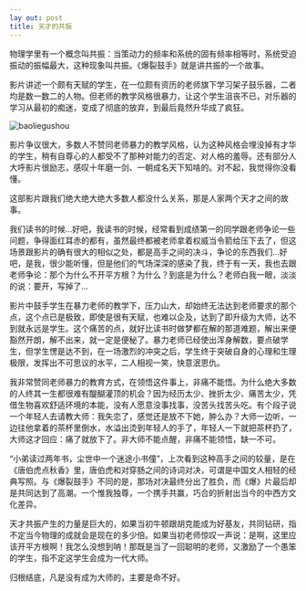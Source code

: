 ```yaml
---
lay out: post
title: 天才的共振
---
```


物理学里有一个概念叫共振：当策动力的频率和系统的固有频率相等时，系统受迫振动的振幅最大，这种现象叫共振。《爆裂鼓手》就是讲共振的一个故事。

影片讲述一个颇有天赋的学生，在一位颇有资历的老师旗下学习架子鼓乐器，二者均是数一数二的人物。但老师的教学风格很暴力，让这个学生沮丧不已，对乐器的学习从最初的痴迷，变成了彻底的放弃，到最后竟然升华成了疯狂。

![baoliegushou](http://oifrca68z.bkt.clouddn.com/zeove/image/baoliegushou.jpg)

影片争议很大，多数人不赞同老师暴力的教学风格，认为这种风格会埋没掉有才华的学生，稍有自尊心的人都受不了那种对能力的否定、对人格的羞辱。还有部分人大呼影片很励志，感叹十年磨一剑、一朝成名天下知啥的。对不起，我觉得你没看懂。

这部影片跟我们绝大绝大绝大多数人都没什么关系，那是人家两个天才之间的故事。

我们读书的时候…好吧，我读书的时候，经常看到成绩第一的同学跟老师争论一些问题，争得面红耳赤的都有，虽然最终都被老师拿着权威当令箭给压下去了，但这场景跟影片的确有很大的相似之处，都是高手之间的决斗，争论的东西我们…好吧，是我，很少能听懂，但是他们的气场深深的感染了我，终于有一天，我也去跟老师争论：那个为什么不开平方根？为什么？到底是为什么？老师白我一眼，淡淡的说：要开，写掉了…

影片中鼓手学生在暴力老师的教学下，压力山大，却始终无法达到老师要求的那个点，这个点已是极致，即使是很有天赋，也难以企及，达到了即升级为大师，达不到就永远是学生。这个痛苦的点，就好比读书时做梦都在解的那道难题，解出来便豁然开朗，解不出来，就一定是便秘了。暴力老师已经使出浑身解数，要点破学生，但学生愣是达不到，在一场激烈的冲突之后，学生终于突破自身的心理和生理极限，发挥出不可思议的水平，二人相视一笑，快意泯恩仇。

我非常赞同老师暴力的教育方式，在领悟这件事上，非痛不能悟。为什么绝大多数的人终其一生都很难有醍醐灌顶的机会？因为经历太少、挫折太少、痛苦太少，凭借生物喜欢舒适环境的本能，没有人愿意没事找事，没苦头找苦头吃。有个段子说一个年轻人去请教大师：我失恋了，感觉还是放不下她，肿么办？大师一边听，一边往他拿着的茶杯里倒水，水溢出烫到年轻人的手了，年轻人一下就把茶杯扔了，大师这才回应：痛了就放下了。非大师不能点醒，非痛不能领悟，缺一不可。

“小弟读过两年书，尘世中一个迷途小书僮”，上次看到这种高手之间的较量，是在《唐伯虎点秋香》里，唐伯虎和对穿肠之间的诗词对决，可谓是中国文人相轻的经典写照。与《爆裂鼓手》不同的是，那场对决最终分出了胜负，而《爆》片最后却是共同达到了高潮。一个惟我独尊，一个携手共赢，巧合的折射出当今的中西方文化差异。

天才共振产生的力量是巨大的，如果当初牛顿跟胡克能成为好基友，共同钻研，指不定当今物理的成就会是现在的多少倍。如果当初老师惊叹一声说：是啊，这里应该开平方根啊！我怎么没想到呐！那既是当了一回聪明的老师，又激励了一个愚笨的学生，指不定这学生会成为一代大师。

归根结底，凡是没有成为大师的，主要是命不好。
